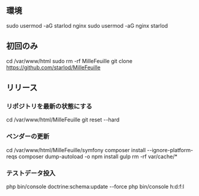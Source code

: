 ## 環境

sudo usermod -aG starlod nginx
sudo usermod -aG nginx starlod

## 初回のみ

cd /var/www/html
sudo rm -rf MilleFeuille
git clone https://github.com/starlod/MilleFeuille

## リリース

### リポジトリを最新の状態にする

cd /var/www/html/MilleFeuille
git reset --hard

### ベンダーの更新

cd /var/www/html/MilleFeuille/symfony
composer install --ignore-platform-reqs
composer dump-autoload -o
npm install
gulp
rm -rf var/cache/*

### テストデータ投入

php bin/console doctrine:schema:update --force
php bin/console h:d:f:l
